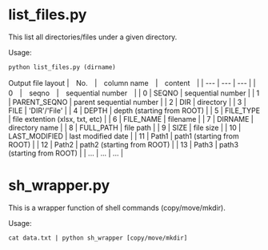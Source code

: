 # list_files.py
This list all directories/files under a given directory.

Usage:
```
python list_files.py (dirname)
```

Output file layout
 |　No.　|　column name　|　content　|
 | --- | --- | --- |
 |　0　|　seqno　|　sequential number　|
 | 0 | SEQNO | sequential number |
 | 1 | PARENT_SEQNO | parent sequential number |
 | 2 | DIR | directory |
 | 3 | FILE | 'DIR'/'File' |
 | 4 | DEPTH | depth (starting from ROOT) |
 | 5 | FILE_TYPE | file extention (xlsx, txt, etc) |
 | 6 | FILE_NAME | filename |
 | 7 | DIRNAME | directory name |
 | 8 | FULL_PATH | file path |
 | 9 | SIZE | file size |
 | 10 | LAST_MODIFIED | last modified date |
 | 11 | Path1 | path1 (starting from ROOT) |
 | 12 | Path2 | path2 (starting from ROOT) |
 | 13 | Path3 | path3 (starting from ROOT) |
 | ... | ... | ... | 

# sh_wrapper.py
This is a wrapper function of shell commands (copy/move/mkdir).

Usage:
```
cat data.txt | python sh_wrapper [copy/move/mkdir]
```

